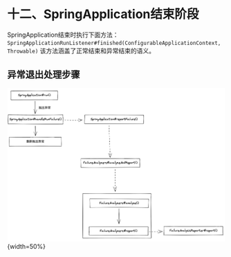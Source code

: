 # 十二、SpringApplication结束阶段

SpringApplication结束时执行下面方法：
`SpringApplicationRunListener#finished(ConfigurableApplicationContext, Throwable)`
该方法涵盖了正常结束和异常结束的语义。

## 异常退出处理步骤

![异常退出处理步骤](./images/Pasted%20image%2020221201015447.png){width=50%}
